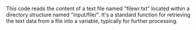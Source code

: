 This code reads the content of a text file named "filewr.txt" located within a directory structure named "input/file/".  It's a standard function for retrieving the text data from a file into a variable, typically for further processing.
